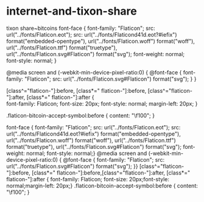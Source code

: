 # internet-and-tixon-share
tixon share~bitcoins
font-face {
  font-family: "Flaticon";
  src: url("../fonts/Flaticon.eot");
  src: url("../fonts/Flaticond41d.eot?#iefix") format("embedded-opentype"),
       url("../fonts/Flaticon.woff") format("woff"),
       url("../fonts/Flaticon.ttf") format("truetype"),
       url("../fonts/Flaticon.svg#Flaticon") format("svg");
  font-weight: normal;
  font-style: normal;
}

@media screen and (-webkit-min-device-pixel-ratio:0) {
  @font-face {
    font-family: "Flaticon";
    src: url("../fonts/Flaticon.svg#Flaticon") format("svg");
  }
}

[class^="flaticon-"]:before, [class*=" flaticon-"]:before,
[class^="flaticon-"]:after, [class*=" flaticon-"]:after {   
  font-family: Flaticon;
        font-size: 20px;
font-style: normal;
margin-left: 20px;
}

.flaticon-bitcoin-accept-symbol:before { content: "\f100"; }

font-face {  font-family: "Flaticon";  src: url("../fonts/Flaticon.eot");  src: url("../fonts/Flaticond41d.eot?#iefix") format("embedded-opentype"),       url("../fonts/Flaticon.woff") format("woff"),       url("../fonts/Flaticon.ttf") format("truetype"),       url("../fonts/Flaticon.svg#Flaticon") format("svg");  font-weight: normal;  font-style: normal;}
@media screen and (-webkit-min-device-pixel-ratio:0) {  @font-face {    font-family: "Flaticon";    src: url("../fonts/Flaticon.svg#Flaticon") format("svg");  }}
[class^="flaticon-"]:before, [class*=" flaticon-"]:before,[class^="flaticon-"]:after, [class*=" flaticon-"]:after {     font-family: Flaticon;        font-size: 20px;font-style: normal;margin-left: 20px;}
.flaticon-bitcoin-accept-symbol:before { content: "\f100"; }
